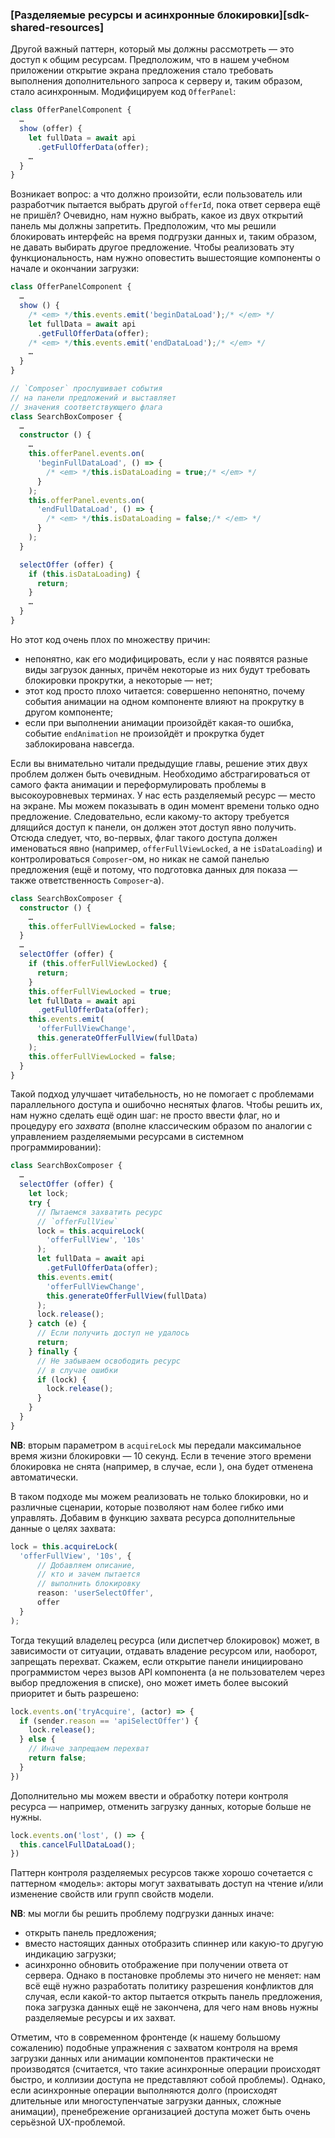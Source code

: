 ### [Разделяемые ресурсы и асинхронные блокировки][sdk-shared-resources]

Другой важный паттерн, который мы должны рассмотреть — это доступ к общим ресурсам. Предположим, что в нашем учебном приложении открытие экрана предложения стало требовать выполнения дополнительного запроса к серверу и, таким образом, стало асинхронным. Модифицируем код `OfferPanel`:

```typescript
class OfferPanelComponent {
  …
  show (offer) {
    let fullData = await api
      .getFullOfferData(offer);
    …
  }
}
```

Возникает вопрос: а что должно произойти, если пользователь или разработчик пытается выбрать другой `offerId`, пока ответ сервера ещё не пришёл? Очевидно, нам нужно выбрать, какое из двух открытий панель мы должны запретить. Предположим, что мы решили блокировать интерфейс на время подгрузки данных и, таким образом, не давать выбирать другое предложение. Чтобы реализовать эту функциональность, нам нужно оповестить вышестоящие компоненты о начале и окончании загрузки:

```typescript
class OfferPanelComponent {
  …
  show () {
    /* <em> */this.events.emit('beginDataLoad');/* </em> */
    let fullData = await api
      .getFullOfferData(offer);
    /* <em> */this.events.emit('endDataLoad');/* </em> */
    …
  }
}
```

```typescript
// `Composer` прослушивает события
// на панели предложений и выставляет
// значения соответствующего флага
class SearchBoxComposer {
  …
  constructor () {
    …
    this.offerPanel.events.on(
      'beginFullDataLoad', () => {
        /* <em> */this.isDataLoading = true;/* </em> */
      }
    );
    this.offerPanel.events.on(
      'endFullDataLoad', () => {
        /* <em> */this.isDataLoading = false;/* </em> */
      }
    );
  }

  selectOffer (offer) {
    if (this.isDataLoading) {
      return;
    }
    …
  }
}
```

Но этот код очень плох по множеству причин:
  * непонятно, как его модифицировать, если у нас появятся разные виды загрузок данных, причём некоторые из них будут требовать блокировки прокрутки, а некоторые — нет;
  * этот код просто плохо читается: совершенно непонятно, почему события анимации на одном компоненте влияют на прокрутку в другом компоненте;
  * если при выполнении анимации произойдёт какая-то ошибка, событие `endAnimation` не произойдёт и прокрутка будет заблокирована навсегда.

Если вы внимательно читали предыдущие главы, решение этих двух проблем должен быть очевидным. Необходимо абстрагироваться от самого факта анимации и переформулировать проблемы в высокоуровневых терминах. У нас есть разделяемый ресурс — место на экране. Мы можем показывать в один момент времени только одно предложение. Следовательно, если какому-то актору требуется длящийся доступ к панели, он должен этот доступ явно получить. Отсюда следует, что, во-первых, флаг такого доступа должен именоваться явно (например, `offerFullViewLocked`, а не `isDataLoading`) и контролироваться `Composer`-ом, но никак не самой панелью предложения (ещё и потому, что подготовка данных для показа — также ответственность `Composer`-а).

```typescript
class SearchBoxComposer {
  constructor () {
    …
    this.offerFullViewLocked = false;
  }
  …
  selectOffer (offer) {
    if (this.offerFullViewLocked) {
      return;
    }
    this.offerFullViewLocked = true;
    let fullData = await api
      .getFullOfferData(offer);
    this.events.emit(
      'offerFullViewChange',
      this.generateOfferFullView(fullData)
    );
    this.offerFullViewLocked = false;
  }
}
```

Такой подход улучшает читабельность, но не помогает с проблемами параллельного доступа и ошибочно неснятых флагов. Чтобы решить их, нам нужно сделать ещё один шаг: не просто ввести флаг, но и процедуру его *захвата* (вполне классическим образом по аналогии с управлением разделяемыми ресурсами в системном программировании):

```typescript
class SearchBoxComposer {
  …
  selectOffer (offer) {
    let lock;
    try {
      // Пытаемся захватить ресурс
      // `offerFullView`
      lock = this.acquireLock(
        'offerFullView', '10s'
      );
      let fullData = await api
        .getFullOfferData(offer);
      this.events.emit(
        'offerFullViewChange',
        this.generateOfferFullView(fullData)
      );
      lock.release();
    } catch (e) {
      // Если получить доступ не удалось
      return;
    } finally {
      // Не забываем освободить ресурс
      // в случае ошибки
      if (lock) {
        lock.release();
      }
    }
  }
}
```

**NB**: вторым параметром в `acquireLock` мы передали максимальное время жизни блокировки — 10 секунд. Если в течение этого времени блокировка не снята (например, в случае, если ), она будет отменена автоматически.

В таком подходе мы можем реализовать не только блокировки, но и различные сценарии, которые позволяют нам более гибко ими управлять. Добавим в функцию захвата ресурса дополнительные данные о целях захвата:

```typescript
lock = this.acquireLock(
  'offerFullView', '10s', {
      // Добавляем описание,
      // кто и зачем пытается
      // выполнить блокировку
      reason: 'userSelectOffer',
      offer
  }
);
```

Тогда текущий владелец ресурса (или диспетчер блокировок) может, в зависимости от ситуации, отдавать владение ресурсом или, наоборот, запрещать перехват. Скажем, если открытие панели инициировано программистом через вызов API компонента (а не пользователем через выбор предложения в списке), оно может иметь более высокий приоритет и быть разрешено:

```typescript
lock.events.on('tryAcquire', (actor) => {
  if (sender.reason == 'apiSelectOffer') {
    lock.release();
  } else {
    // Иначе запрещаем перехват
    return false;
  }
})
```

Дополнительно мы можем ввести и обработку потери контроля ресурса — например, отменить загрузку данных, которые больше не нужны.

```typescript
lock.events.on('lost', () => {
  this.cancelFullDataLoad();
})
```

Паттерн контроля разделяемых ресурсов также хорошо сочетается с паттерном «модель»: акторы могут захватывать доступ на чтение и/или изменение свойств или групп свойств модели.

**NB**: мы могли бы решить проблему подгрузки данных иначе:
  * открыть панель предложения;
  * вместо настоящих данных отобразить спиннер или какую-то другую индикацию загрузки;
  * асинхронно обновить отображение при получении ответа от сервера.
Однако в постановке проблемы это ничего не меняет: нам всё ещё нужно разработать политику разрешения конфликтов для случая, если какой-то актор пытается открыть панель предложения, пока загрузка данных ещё не закончена, для чего нам вновь нужны разделяемые ресурсы и их захват.

Отметим, что в современном фронтенде (к нашему большому сожалению) подобные упражнения с захватом контроля на время загрузки данных или анимации компонентов практически не производятся (считается, что такие асинхронные операции происходят быстро, и коллизии доступа не представляют собой проблемы). Однако, если асинхронные операции выполняются долго (происходят длительные или многоступенчатые загрузки данных, сложные анимации), пренебрежение организацией доступа может быть очень серьёзной UX-проблемой.
